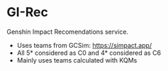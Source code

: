 # GI-Rec

Genshin Impact Recomendations service.

- Uses teams from GCSim: https://simpact.app/
- All 5* considered as C0 and 4* considered as C6
- Mainly uses teams calculated with KQMs